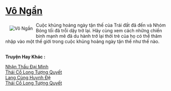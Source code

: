<a href="https://truyenwiki.net/vo-ngan.35119/" title="Vô Ngần"><h1>Vô Ngần</h1></a><div style="display:table"><img align="right" style="float: left; padding: 10px;" src="https://truyenwiki.net/a/img/str/src/35119.jpg" alt="Vô Ngần">Cuộc khủng hoảng ngày tận thế của Trái đất đã đến và Nhóm Bóng tối đã trỗi dậy trở lại. Hãy cùng xem cách những chiến binh mạnh mẽ đã du hành trở lại thời trẻ của họ có thể thâm nhập vào một thế giới trong cuộc khủng hoảng ngày tận thế như thế nào.</div><p><br><b>Truyện Hay Khác :</b></p><a href="https://truyenwiki.net/nhan-thau-dai-minh.35102/" alt="Nhận Thầu Đại Minh">Nhận Thầu Đại Minh</a><br/><a href="https://sangtacviet.wordpress.com/2020/10/22/thai-co-long-tuong-quyet/" alt="Thái Cổ Long Tượng Quyết">Thái Cổ Long Tượng Quyết</a><br/><a href="https://sangtacviet.wordpress.com/2020/10/22/lang-cung-huynh-de/" alt="Lang Cùng Huynh Đệ">Lang Cùng Huynh Đệ</a><br/><a href="https://github.com/nownovels/topcv/tree/master/truyenhay/35567" alt="Thái Cổ Long Tượng Quyết">Thái Cổ Long Tượng Quyết</a><br/>